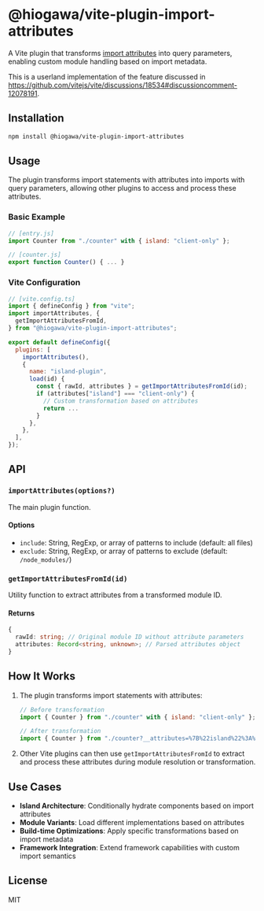 # @hiogawa/vite-plugin-import-attributes

A Vite plugin that transforms [import attributes](https://github.com/tc39/proposal-import-attributes) into query parameters, enabling custom module handling based on import metadata.

This is a userland implementation of the feature discussed in https://github.com/vitejs/vite/discussions/18534#discussioncomment-12078191.

## Installation

```bash
npm install @hiogawa/vite-plugin-import-attributes
```

## Usage

The plugin transforms import statements with attributes into imports with query parameters, allowing other plugins to access and process these attributes.

### Basic Example

```js
// [entry.js]
import Counter from "./counter" with { island: "client-only" };

// [counter.js]
export function Counter() { ... }
```

### Vite Configuration

```js
// [vite.config.ts]
import { defineConfig } from "vite";
import importAttributes, {
  getImportAttributesFromId,
} from "@hiogawa/vite-plugin-import-attributes";

export default defineConfig({
  plugins: [
    importAttributes(),
    {
      name: "island-plugin",
      load(id) {
        const { rawId, attributes } = getImportAttributesFromId(id);
        if (attributes["island"] === "client-only") {
          // Custom transformation based on attributes
          return ...
        }
      },
    },
  ],
});
```

## API

### `importAttributes(options?)`

The main plugin function.

#### Options

- `include`: String, RegExp, or array of patterns to include (default: all files)
- `exclude`: String, RegExp, or array of patterns to exclude (default: `/node_modules/`)

### `getImportAttributesFromId(id)`

Utility function to extract attributes from a transformed module ID.

#### Returns

```ts
{
  rawId: string; // Original module ID without attribute parameters
  attributes: Record<string, unknown>; // Parsed attributes object
}
```

## How It Works

1. The plugin transforms import statements with attributes:

   ```js
   // Before transformation
   import { Counter } from "./counter" with { island: "client-only" };

   // After transformation
   import { Counter } from "./counter?__attributes=%7B%22island%22%3A%22client-only%22%7D";
   ```

2. Other Vite plugins can then use `getImportAttributesFromId` to extract and process these attributes during module resolution or transformation.

## Use Cases

- **Island Architecture**: Conditionally hydrate components based on import attributes
- **Module Variants**: Load different implementations based on attributes
- **Build-time Optimizations**: Apply specific transformations based on import metadata
- **Framework Integration**: Extend framework capabilities with custom import semantics

## License

MIT
